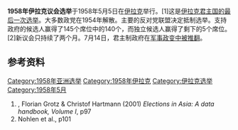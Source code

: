 **1958年伊拉克议会选举**于1958年5月5日在[伊拉克](../Page/伊拉克.md "wikilink")举行。\[1\]这是[伊拉克君主国的最后一次选举](https://zh.wikipedia.org/wiki/伊拉克王国 "wikilink")。大多数政党在1954年解散。主要的反对党联盟决定抵制选举。支持政府的候选人赢得了145个席位中的140个，而独立候选人赢得了剩下的5个席位。\[2\]新议会只持续了两个月。7月14日，君主制政府在[军事政变中被推翻](../Page/1958年伊拉克革命.md "wikilink")。

## 参考资料

[Category:1958年亚洲选举](https://zh.wikipedia.org/wiki/Category:1958年亚洲选举 "wikilink")
[Category:1958年伊拉克](https://zh.wikipedia.org/wiki/Category:1958年伊拉克 "wikilink")
[Category:伊拉克选举](https://zh.wikipedia.org/wiki/Category:伊拉克选举 "wikilink")
[Category:1958年5月](https://zh.wikipedia.org/wiki/Category:1958年5月 "wikilink")

1.  , Florian Grotz & Christof Hartmann (2001) *Elections in Asia: A
    data handbook, Volume I*, p97
2.  Nohlen et al., p101